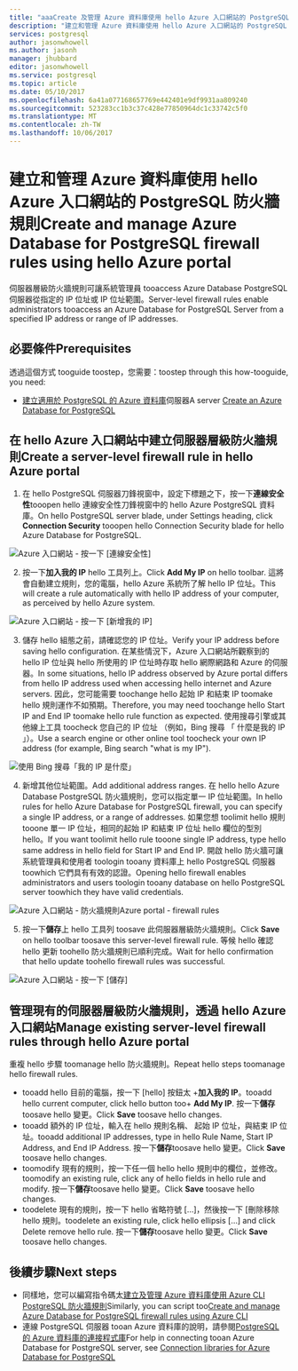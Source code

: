 ```yaml
---
title: "aaaCreate 及管理 Azure 資料庫使用 hello Azure 入口網站的 PostgreSQL 防火牆規則 |Microsoft 文件"
description: "建立和管理 Azure 資料庫使用 hello Azure 入口網站的 PostgreSQL 防火牆規則"
services: postgresql
author: jasonwhowell
ms.author: jasonh
manager: jhubbard
editor: jasonwhowell
ms.service: postgresql
ms.topic: article
ms.date: 05/10/2017
ms.openlocfilehash: 6a41a077168657769e442401e9df9931aa809240
ms.sourcegitcommit: 523283cc1b3c37c428e77850964dc1c33742c5f0
ms.translationtype: MT
ms.contentlocale: zh-TW
ms.lasthandoff: 10/06/2017
---
```

# <a name="create-and-manage-azure-database-for-postgresql-firewall-rules-using-hello-azure-portal"></a><span data-ttu-id="d4375-103">建立和管理 Azure 資料庫使用 hello Azure 入口網站的 PostgreSQL 防火牆規則</span><span class="sxs-lookup"><span data-stu-id="d4375-103">Create and manage Azure Database for PostgreSQL firewall rules using hello Azure portal</span></span>
<span data-ttu-id="d4375-104">伺服器層級防火牆規則可讓系統管理員 tooaccess Azure Database PostgreSQL 伺服器從指定的 IP 位址或 IP 位址範圍。</span><span class="sxs-lookup"><span data-stu-id="d4375-104">Server-level firewall rules enable administrators tooaccess an Azure Database for PostgreSQL Server from a specified IP address or range of IP addresses.</span></span> 

## <a name="prerequisites"></a><span data-ttu-id="d4375-105">必要條件</span><span class="sxs-lookup"><span data-stu-id="d4375-105">Prerequisites</span></span>
<span data-ttu-id="d4375-106">透過這個方式 tooguide toostep，您需要：</span><span class="sxs-lookup"><span data-stu-id="d4375-106">toostep through this how-tooguide, you need:</span></span>
- <span data-ttu-id="d4375-107">[建立適用於 PostgreSQL 的 Azure 資料庫](quickstart-create-server-database-portal.md)伺服器</span><span class="sxs-lookup"><span data-stu-id="d4375-107">A server [Create an Azure Database for PostgreSQL](quickstart-create-server-database-portal.md)</span></span>

## <a name="create-a-server-level-firewall-rule-in-hello-azure-portal"></a><span data-ttu-id="d4375-108">在 hello Azure 入口網站中建立伺服器層級防火牆規則</span><span class="sxs-lookup"><span data-stu-id="d4375-108">Create a server-level firewall rule in hello Azure portal</span></span>
1. <span data-ttu-id="d4375-109">在 hello PostgreSQL 伺服器刀鋒視窗中，設定下標題之下，按一下**連線安全性**tooopen hello 連線安全性刀鋒視窗中的 hello Azure PostgreSQL 資料庫。</span><span class="sxs-lookup"><span data-stu-id="d4375-109">On hello PostgreSQL server blade, under Settings heading, click **Connection Security** tooopen hello Connection Security blade for hello Azure Database for PostgreSQL.</span></span>

  ![Azure 入口網站 - 按一下 [連線安全性]](./media/howto-manage-firewall-using-portal/1-connection-security.png)

2. <span data-ttu-id="d4375-111">按一下**加入我的 IP** hello 工具列上。</span><span class="sxs-lookup"><span data-stu-id="d4375-111">Click **Add My IP** on hello toolbar.</span></span> <span data-ttu-id="d4375-112">這將會自動建立規則，您的電腦，hello Azure 系統所了解 hello IP 位址。</span><span class="sxs-lookup"><span data-stu-id="d4375-112">This will create a rule automatically with hello IP address of your computer, as perceived by hello Azure system.</span></span>

  ![Azure 入口網站 - 按一下 [新增我的 IP]](./media/howto-manage-firewall-using-portal/2-add-my-ip.png)

3. <span data-ttu-id="d4375-114">儲存 hello 組態之前，請確認您的 IP 位址。</span><span class="sxs-lookup"><span data-stu-id="d4375-114">Verify your IP address before saving hello configuration.</span></span> <span data-ttu-id="d4375-115">在某些情況下，Azure 入口網站所觀察到的 hello IP 位址與 hello 所使用的 IP 位址時存取 hello 網際網路和 Azure 的伺服器。</span><span class="sxs-lookup"><span data-stu-id="d4375-115">In some situations, hello IP address observed by Azure portal differs from hello IP address used when accessing hello internet and Azure servers.</span></span> <span data-ttu-id="d4375-116">因此，您可能需要 toochange hello 起始 IP 和結束 IP toomake hello 規則運作不如預期。</span><span class="sxs-lookup"><span data-stu-id="d4375-116">Therefore, you may need toochange hello Start IP and End IP toomake hello rule function as expected.</span></span>
<span data-ttu-id="d4375-117">使用搜尋引擎或其他線上工具 toocheck 您自己的 IP 位址 （例如，Bing 搜尋 「 什麼是我的 IP 」）。</span><span class="sxs-lookup"><span data-stu-id="d4375-117">Use a search engine or other online tool toocheck your own IP address (for example, Bing search "what is my IP").</span></span>

  ![使用 Bing 搜尋「我的 IP 是什麼」](./media/howto-manage-firewall-using-portal/3-what-is-my-ip.png)

4. <span data-ttu-id="d4375-119">新增其他位址範圍。</span><span class="sxs-lookup"><span data-stu-id="d4375-119">Add additional address ranges.</span></span> <span data-ttu-id="d4375-120">在 hello hello Azure Database PostgreSQL 防火牆規則，您可以指定單一 IP 位址範圍。</span><span class="sxs-lookup"><span data-stu-id="d4375-120">In hello rules for hello Azure Database for PostgreSQL firewall, you can specify a single IP address, or a range of addresses.</span></span> <span data-ttu-id="d4375-121">如果您想 toolimit hello 規則 tooone 單一 IP 位址，相同的起始 IP 和結束 IP 位址 hello 欄位的型別 hello。</span><span class="sxs-lookup"><span data-stu-id="d4375-121">If you want toolimit hello rule tooone single IP address, type hello same address in hello field for Start IP and End IP.</span></span> <span data-ttu-id="d4375-122">開啟 hello 防火牆可讓系統管理員和使用者 toologin tooany 資料庫上 hello PostgreSQL 伺服器 toowhich 它們具有有效的認證。</span><span class="sxs-lookup"><span data-stu-id="d4375-122">Opening hello firewall enables administrators and users toologin tooany database on hello PostgreSQL server toowhich they have valid credentials.</span></span>

  ![<span data-ttu-id="d4375-123">Azure 入口網站 - 防火牆規則</span><span class="sxs-lookup"><span data-stu-id="d4375-123">Azure portal - firewall rules</span></span> ](./media/howto-manage-firewall-using-portal/4-specify-addresses.png)

5. <span data-ttu-id="d4375-124">按一下**儲存**上 hello 工具列 toosave 此伺服器層級防火牆規則。</span><span class="sxs-lookup"><span data-stu-id="d4375-124">Click **Save** on hello toolbar toosave this server-level firewall rule.</span></span> <span data-ttu-id="d4375-125">等候 hello 確認 hello 更新 toohello 防火牆規則已順利完成。</span><span class="sxs-lookup"><span data-stu-id="d4375-125">Wait for hello confirmation that hello update toohello firewall rules was successful.</span></span>

  ![Azure 入口網站 - 按一下 [儲存]](./media/howto-manage-firewall-using-portal/5-save-firewall-rule.png)


## <a name="manage-existing-server-level-firewall-rules-through-hello-azure-portal"></a><span data-ttu-id="d4375-127">管理現有的伺服器層級防火牆規則，透過 hello Azure 入口網站</span><span class="sxs-lookup"><span data-stu-id="d4375-127">Manage existing server-level firewall rules through hello Azure portal</span></span>
<span data-ttu-id="d4375-128">重複 hello 步驟 toomanage hello 防火牆規則。</span><span class="sxs-lookup"><span data-stu-id="d4375-128">Repeat hello steps toomanage hello firewall rules.</span></span>
* <span data-ttu-id="d4375-129">tooadd hello 目前的電腦，按一下 [hello] 按鈕太 +**加入我的 IP**。</span><span class="sxs-lookup"><span data-stu-id="d4375-129">tooadd hello current computer, click hello button too+ **Add My IP**.</span></span> <span data-ttu-id="d4375-130">按一下**儲存**toosave hello 變更。</span><span class="sxs-lookup"><span data-stu-id="d4375-130">Click **Save** toosave hello changes.</span></span>
* <span data-ttu-id="d4375-131">tooadd 額外的 IP 位址，輸入在 hello 規則名稱、 起始 IP 位址，與結束 IP 位址。</span><span class="sxs-lookup"><span data-stu-id="d4375-131">tooadd additional IP addresses, type in hello Rule Name, Start IP Address, and End IP Address.</span></span> <span data-ttu-id="d4375-132">按一下**儲存**toosave hello 變更。</span><span class="sxs-lookup"><span data-stu-id="d4375-132">Click **Save** toosave hello changes.</span></span>
* <span data-ttu-id="d4375-133">toomodify 現有的規則，按一下任一個 hello hello 規則中的欄位，並修改。</span><span class="sxs-lookup"><span data-stu-id="d4375-133">toomodify an existing rule, click any of hello fields in hello rule and modify.</span></span> <span data-ttu-id="d4375-134">按一下**儲存**toosave hello 變更。</span><span class="sxs-lookup"><span data-stu-id="d4375-134">Click **Save** toosave hello changes.</span></span>
* <span data-ttu-id="d4375-135">toodelete 現有的規則，按一下 hello 省略符號 […]，然後按一下 [刪除移除 hello 規則。</span><span class="sxs-lookup"><span data-stu-id="d4375-135">toodelete an existing rule, click hello ellipsis […] and click Delete remove hello rule.</span></span> <span data-ttu-id="d4375-136">按一下**儲存**toosave hello 變更。</span><span class="sxs-lookup"><span data-stu-id="d4375-136">Click **Save** toosave hello changes.</span></span>

## <a name="next-steps"></a><span data-ttu-id="d4375-137">後續步驟</span><span class="sxs-lookup"><span data-stu-id="d4375-137">Next steps</span></span>
- <span data-ttu-id="d4375-138">同樣地，您可以編寫指令碼太[建立及管理 Azure 資料庫使用 Azure CLI PostgreSQL 防火牆規則](howto-manage-firewall-using-cli.md)</span><span class="sxs-lookup"><span data-stu-id="d4375-138">Similarly, you can script too[Create and manage Azure Database for PostgreSQL firewall rules using Azure CLI](howto-manage-firewall-using-cli.md)</span></span>
- <span data-ttu-id="d4375-139">連線 PostgreSQL 伺服器 tooan Azure 資料庫的說明，請參閱[PostgreSQL 的 Azure 資料庫的連接程式庫](concepts-connection-libraries.md)</span><span class="sxs-lookup"><span data-stu-id="d4375-139">For help in connecting tooan Azure Database for PostgreSQL server, see [Connection libraries for Azure Database for PostgreSQL](concepts-connection-libraries.md)</span></span>
